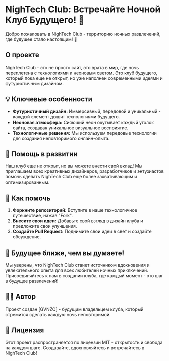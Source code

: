 # NighTech Club: Встречайте Ночной Клуб Будущего! 🌌

Добро пожаловать в NighTech Club - территорию ночных развлечений, где будущее стало настоящим! 🚀

## О проекте

NighTech Club - это не просто сайт, это врата в мир, где ночь переплетена с технологиями и неоновым светом. Это клуб будущего, который пока еще не открыт, но уже наполнен современными идеями и футуристичным дизайном.

## 💡 Ключевые особенности

- **Футуристичный дизайн:** Иммерсивный, передовой и уникальный - каждый элемент дышит технологиями будущего.
- **Неоновая атмосфера:** Сияющий неон окутывает каждый уголок сайта, создавая уникальное визуальное восприятие.
- **Технологичные решения:** Мы используем передовые технологии для создания неповторимого онлайн-опыта.

## 🚧 Помощь в развитии

Наш клуб еще не открыт, но вы можете внести свой вклад! Мы приглашаем всех креативных дизайнеров, разработчиков и энтузиастов помочь сделать NighTech Club еще более захватывающим и оптимизированным.

## 🤝 Как помочь

1. **Форкните репозиторий:** Вступите в наше технологичное путешествие, нажав "Fork".
2. **Внесите свои идеи:** Добавьте свой взгляд в дизайн клуба и предложите свои улучшения.
3. **Создайте Pull Request:** Поднимите свои идеи в свет и создайте обсуждение.

## 🚀 Будущее ближе, чем вы думаете!

Мы уверены, что NighTech Club станет источником вдохновения и увлекательного опыта для всех любителей ночных приключений. Присоединяйтесь к нам в создании клуба, где каждый момент - это шаг в будущее развлечений!

## 👨‍💻 Автор

Проект создан [GVNZO] - будущим владельцем клуба, который стремится сделать каждую ночь неповторимой.

## 📄 Лицензия

Этот проект распространяется по лицензии MIT - открытость и свобода на каждом шаге. Создавайте, вдохновляйтесь и встречайтесь в NighTech Club!
